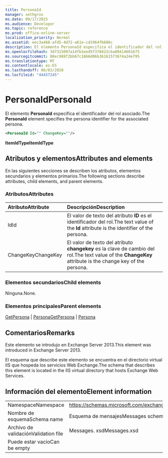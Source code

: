 ```yaml
---
title: PersonaId
manager: sethgros
ms.date: 09/17/2015
ms.audience: Developer
ms.topic: reference
ms.prod: office-online-server
localization_priority: Normal
ms.assetid: eec3a468-afd5-4d72-a61e-cd1964fb686c
description: El elemento PersonaId especifica el identificador del rol asociado.
ms.openlocfilehash: 3d7315097a14fb1eed5f378422cba80414601675
ms.sourcegitcommit: 88ec988f2bb67c1866d06b361615f3674a24e795
ms.translationtype: MT
ms.contentlocale: es-ES
ms.lasthandoff: 06/03/2020
ms.locfileid: "44457245"
---
```

# <a name="personaid"></a><span data-ttu-id="f27cd-103">PersonaId</span><span class="sxs-lookup"><span data-stu-id="f27cd-103">PersonaId</span></span>

<span data-ttu-id="f27cd-104">El elemento **PersonaId** especifica el identificador del rol asociado.</span><span class="sxs-lookup"><span data-stu-id="f27cd-104">The **PersonaId** element specifies the persona identifier for the associated persona.</span></span> 
  
```XML
<PersonaId Id="" ChangeKey=""/>
```

 <span data-ttu-id="f27cd-105">**ItemIdType**</span><span class="sxs-lookup"><span data-stu-id="f27cd-105">**ItemIdType**</span></span>
## <a name="attributes-and-elements"></a><span data-ttu-id="f27cd-106">Atributos y elementos</span><span class="sxs-lookup"><span data-stu-id="f27cd-106">Attributes and elements</span></span>

<span data-ttu-id="f27cd-107">En las siguientes secciones se describen los atributos, elementos secundarios y elementos primarios.</span><span class="sxs-lookup"><span data-stu-id="f27cd-107">The following sections describe attributes, child elements, and parent elements.</span></span>
  
### <a name="attributes"></a><span data-ttu-id="f27cd-108">Atributos</span><span class="sxs-lookup"><span data-stu-id="f27cd-108">Attributes</span></span>

|<span data-ttu-id="f27cd-109">**Atributo**</span><span class="sxs-lookup"><span data-stu-id="f27cd-109">**Attribute**</span></span>|<span data-ttu-id="f27cd-110">**Descripción**</span><span class="sxs-lookup"><span data-stu-id="f27cd-110">**Description**</span></span>|
|:-----|:-----|
|<span data-ttu-id="f27cd-111">Id</span><span class="sxs-lookup"><span data-stu-id="f27cd-111">Id</span></span>  <br/> |<span data-ttu-id="f27cd-112">El valor de texto del atributo **ID** es el identificador del rol.</span><span class="sxs-lookup"><span data-stu-id="f27cd-112">The text value of the **Id** attribute is the identifier of the persona.</span></span>  <br/> |
|<span data-ttu-id="f27cd-113">ChangeKey</span><span class="sxs-lookup"><span data-stu-id="f27cd-113">ChangeKey</span></span>  <br/> |<span data-ttu-id="f27cd-114">El valor de texto del atributo **changekey** es la clave de cambio del rol.</span><span class="sxs-lookup"><span data-stu-id="f27cd-114">The text value of the **ChangeKey** attribute is the change key of the persona.</span></span>  <br/> |
   
### <a name="child-elements"></a><span data-ttu-id="f27cd-115">Elementos secundarios</span><span class="sxs-lookup"><span data-stu-id="f27cd-115">Child elements</span></span>

<span data-ttu-id="f27cd-116">Ninguna.</span><span class="sxs-lookup"><span data-stu-id="f27cd-116">None.</span></span>
  
### <a name="parent-elements"></a><span data-ttu-id="f27cd-117">Elementos principales</span><span class="sxs-lookup"><span data-stu-id="f27cd-117">Parent elements</span></span>

<span data-ttu-id="f27cd-118">[GetPersona](getpersona.md)  |  [Persona](persona.md)</span><span class="sxs-lookup"><span data-stu-id="f27cd-118">[GetPersona](getpersona.md) | [Persona](persona.md)</span></span>
  
## <a name="remarks"></a><span data-ttu-id="f27cd-119">Comentarios</span><span class="sxs-lookup"><span data-stu-id="f27cd-119">Remarks</span></span>

<span data-ttu-id="f27cd-120">Este elemento se introdujo en Exchange Server 2013.</span><span class="sxs-lookup"><span data-stu-id="f27cd-120">This element was introduced in Exchange Server 2013.</span></span>
  
<span data-ttu-id="f27cd-121">El esquema que describe este elemento se encuentra en el directorio virtual IIS que hospeda los servicios Web Exchange.</span><span class="sxs-lookup"><span data-stu-id="f27cd-121">The schema that describes this element is located in the IIS virtual directory that hosts Exchange Web Services.</span></span>
  
## <a name="element-information"></a><span data-ttu-id="f27cd-122">Información del elemento</span><span class="sxs-lookup"><span data-stu-id="f27cd-122">Element information</span></span>

|||
|:-----|:-----|
|<span data-ttu-id="f27cd-123">Namespace</span><span class="sxs-lookup"><span data-stu-id="f27cd-123">Namespace</span></span>  <br/> |https://schemas.microsoft.com/exchange/services/2006/messages  <br/> |
|<span data-ttu-id="f27cd-124">Nombre de esquema</span><span class="sxs-lookup"><span data-stu-id="f27cd-124">Schema name</span></span>  <br/> |<span data-ttu-id="f27cd-125">Esquema de mensajes</span><span class="sxs-lookup"><span data-stu-id="f27cd-125">Messages schema</span></span>  <br/> |
|<span data-ttu-id="f27cd-126">Archivo de validación</span><span class="sxs-lookup"><span data-stu-id="f27cd-126">Validation file</span></span>  <br/> |<span data-ttu-id="f27cd-127">Messages. xsd</span><span class="sxs-lookup"><span data-stu-id="f27cd-127">Messages.xsd</span></span>  <br/> |
|<span data-ttu-id="f27cd-128">Puede estar vacío</span><span class="sxs-lookup"><span data-stu-id="f27cd-128">Can be empty</span></span>  <br/> ||
   

